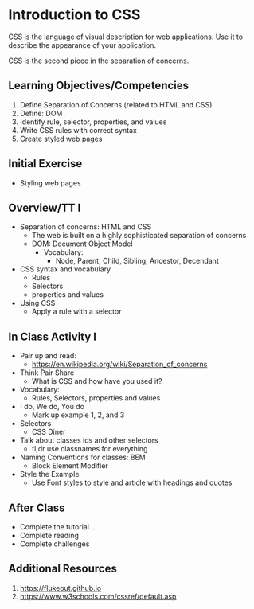 # Introduction to CSS

CSS is the language of visual description for web applications. 
Use it to describe the appearance of your application. 

CSS is the second piece in the separation of concerns. 

## Learning Objectives/Competencies

1. Define Separation of Concerns (related to HTML and CSS)
1. Define: DOM
1. Identify rule, selector, properties, and values
1. Write CSS rules with correct syntax
1. Create styled web pages

## Initial Exercise

- Styling web pages

## Overview/TT I 

- Separation of concerns: HTML and CSS
  - The web is built on a highly sophisticated separation of concerns
  - DOM: Document Object Model
    - Vocabulary:
      - Node, Parent, Child, Sibling, Ancestor, Decendant
- CSS syntax and vocabulary
  - Rules
  - Selectors
  - properties and values
- Using CSS
  - Apply a rule with a selector

## In Class Activity I

- Pair up and read: 
  - https://en.wikipedia.org/wiki/Separation_of_concerns
- Think Pair Share
  - What is CSS and how have you used it? 
- Vocabulary: 
  - Rules, Selectors, properties and values
- I do, We do, You do 
  - Mark up example 1, 2, and 3
- Selectors 
  - CSS Diner 
- Talk about classes ids and other selectors
  - tl;dr use classnames for everything
- Naming Conventions for classes: BEM
  - Block Element Modifier
- Style the Example 
  - Use Font styles to style and article with headings and quotes

## After Class

- Complete the tutorial...
- Complete reading
- Complete challenges

## Additional Resources

1. https://flukeout.github.io
1. https://www.w3schools.com/cssref/default.asp
